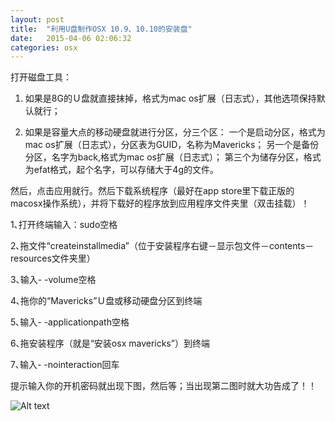```yaml
---
layout: post
title:  "利用U盘制作OSX 10.9、10.10的安装盘"
date:   2015-04-06 02:06:32
categories: osx
---
```


打开磁盘工具：
1) 如果是8G的Ｕ盘就直接抹掉，格式为mac os扩展（日志式），其他选项保持默认就行；

2) 如果是容量大点的移动硬盘就进行分区，分三个区：
一个是启动分区，格式为mac os扩展（日志式），分区表为GUID，名称为Mavericks；
另一个是备份分区，名字为back,格式为mac os扩展（日志式）；
第三个为储存分区，格式为efat格式，起个名字，可以存储大于4g的文件。

然后，点击应用就行。然后下载系统程序（最好在app store里下载正版的macosx操作系统），并将下载好的程序放到应用程序文件夹里（双击挂载）！

1､打开终端输入：sudo空格

2､拖文件“createinstallmedia”（位于安装程序右键－显示包文件－contents－resources文件夹里） 

3､输入- -volume空格

4､拖你的“Mavericks”Ｕ盘或移动硬盘分区到终端

5､输入- -applicationpath空格

6､拖安装程序（就是“安装osx mavericks”）到终端

7､输入- -nointeraction回车

提示输入你的开机密码就出现下图，然后等；当出现第二图时就大功告成了！！


![Alt text](http://7u2srn.com1.z0.glb.clouddn.com/@/images/post/upanosx.PNG)
